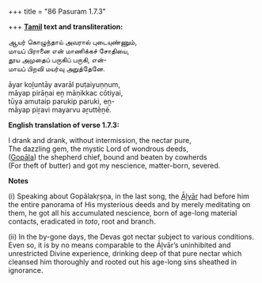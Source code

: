 +++
title = "86 Pasuram 1.7.3"

+++
**[Tamil](/definition/tamil#history "show Tamil definitions") text and transliteration:**

ஆயர் கொழுந்தாய் அவரால் புடையுண்ணும்,  
மாயப் பிரானை என் மாணிக்கச் சோதியை,  
தூய அமுதைப் பருகிப் பருகி, என்-  
மாயப் பிறவி மயர்வு அறுத்தேனே.

āyar koḻuntāy avarāl puṭaiyuṇṇum,  
māyap pirāṉai eṉ māṇikkac cōtiyai,  
tūya amutaip parukip paruki, eṉ-  
māyap piṟavi mayarvu aṟuttēṉē.

**English translation of verse 1.7.3:**

I drank and drank, without intermission, the nectar pure,  
The dazzling gem, the mystic Lord of wondrous deeds,  
([Gopāla](/definition/gopala#vaishnavism "show Gopāla definitions")) the shepherd chief, bound and beaten by cowherds  
(For theft of butter) and got my nescience, matter-born, severed.

**Notes**

\(i\) Speaking about Gopālakṛṣṇa, in the last song, the [Āḻvār](/definition/aḻvar#vaishnavism "show Āḻvār definitions") had before him the entire panorama of His mysterious deeds and by merely meditating on them, he got all his accumulated nescience, born of age-long material contacts, eradicated in *toto*, root and branch.

\(ii\) In the by-gone days, the Devas got nectar subject to various conditions. Even so, it is by no means comparable to the Āḻvār’s uninhibited and unrestricted Divine experience, drinking deep of that pure nectar which cleansed him thoroughly and rooted out his age-long sins sheathed in ignorance.



